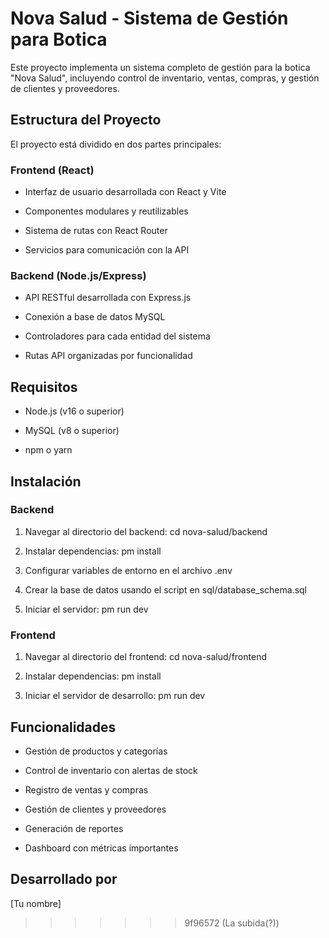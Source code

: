 
# Nova Salud - Sistema de Gestión para Botica



Este proyecto implementa un sistema completo de gestión para la botica "Nova Salud", incluyendo control de inventario, ventas, compras, y gestión de clientes y proveedores.



## Estructura del Proyecto



El proyecto está dividido en dos partes principales:



### Frontend (React)

- Interfaz de usuario desarrollada con React y Vite

- Componentes modulares y reutilizables

- Sistema de rutas con React Router

- Servicios para comunicación con la API



### Backend (Node.js/Express)

- API RESTful desarrollada con Express.js

- Conexión a base de datos MySQL

- Controladores para cada entidad del sistema

- Rutas API organizadas por funcionalidad



## Requisitos



- Node.js (v16 o superior)

- MySQL (v8 o superior)

- npm o yarn



## Instalación



### Backend

1. Navegar al directorio del backend: cd nova-salud/backend

2. Instalar dependencias: 
pm install

3. Configurar variables de entorno en el archivo .env

4. Crear la base de datos usando el script en sql/database_schema.sql

5. Iniciar el servidor: 
pm run dev



### Frontend

1. Navegar al directorio del frontend: cd nova-salud/frontend

2. Instalar dependencias: 
pm install

3. Iniciar el servidor de desarrollo: 
pm run dev



## Funcionalidades



- Gestión de productos y categorías

- Control de inventario con alertas de stock

- Registro de ventas y compras 

- Gestión de clientes y proveedores

- Generación de reportes

- Dashboard con métricas importantes



## Desarrollado por



[Tu nombre]

>>>>>>> 9f96572 (La subida(?))
